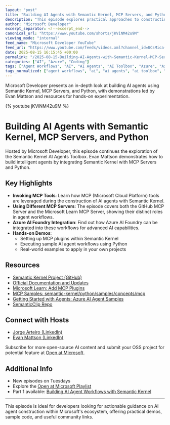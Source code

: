```yaml
---
layout: "post"
title: "Building AI Agents with Semantic Kernel, MCP Servers, and Python"
description: "This episode explores practical approaches to constructing intelligent AI agents using Microsoft's Semantic Kernel, MCP Servers, and Python. Viewers will see step-by-step demonstrations of invoking MCP tools within Semantic Kernel, integrating with GitHub and Microsoft Learn MCP Servers, and understanding the role of Azure AI Foundry. The content is geared towards developers and engineers interested in hands-on AI agent development and showcases real-world implementations, open-source resources, and community contribution opportunities."
author: "Microsoft Developer"
excerpt_separator: <!--excerpt_end-->
canonical_url: "https://www.youtube.com/shorts/jKViNM42u9M"
viewing_mode: "internal"
feed_name: "Microsoft Developer YouTube"
feed_url: "https://www.youtube.com/feeds/videos.xml?channel_id=UCsMica-v34Irf9KVTh6xx-g"
date: 2025-08-15 16:15:45 +00:00
permalink: "/2025-08-15-Building-AI-Agents-with-Semantic-Kernel-MCP-Servers-and-Python.html"
categories: ["AI", "Azure", "Coding"]
tags: ["Agent Workflows", "AI", "AI Agents", "AI Toolbox", "Azure", "Azure AI Foundry", "Cloud AI", "Cloud Computing", "Coding", "Dev", "Development", "Development Demos", "GitHub", "Hands On Tutorial", "MCP Server", "Microsoft", "Microsoft Azure", "Microsoft Learn", "Open Source", "Plugin Integration", "Python", "Semantic Kernel", "Tech", "Technology", "Videos"]
tags_normalized: ["agent workflows", "ai", "ai agents", "ai toolbox", "azure", "azure ai foundry", "cloud ai", "cloud computing", "coding", "dev", "development", "development demos", "github", "hands on tutorial", "mcp server", "microsoft", "microsoft azure", "microsoft learn", "open source", "plugin integration", "python", "semantic kernel", "tech", "technology", "videos"]
---
```


Microsoft Developer presents an in-depth look at building AI agents using Semantic Kernel, MCP Servers, and Python, with demonstrations led by Evan Mattson and resources for hands-on experimentation.<!--excerpt_end-->

{% youtube jKViNM42u9M %}

# Building AI Agents with Semantic Kernel, MCP Servers, and Python

Hosted by Microsoft Developer, this episode continues the exploration of the Semantic Kernel AI Agents Toolbox. Evan Mattson demonstrates how to build intelligent agents by integrating Semantic Kernel with MCP Servers and Python.

## Key Highlights

- **Invoking MCP Tools**: Learn how MCP (Microsoft Cloud Platform) tools are leveraged during the construction of AI agents with Semantic Kernel.
- **Using Different MCP Servers**: The episode covers both the GitHub MCP Server and the Microsoft Learn MCP Server, showing their distinct roles in agent workflows.
- **Azure AI Foundry Integration**: Find out how Azure AI Foundry can be integrated into these workflows for advanced AI capabilities.
- **Hands-on Demos**:
  - Setting up MCP plugins within Semantic Kernel
  - Executing sample AI agent workflows using Python
  - Real-world examples to apply in your own projects

## Resources

- [Semantic Kernel Project (GitHub)](https://github.com/microsoft/semantic-kernel)
- [Official Documentation and Updates](https://aka.ms/semantic-kernel)
- [Microsoft Learn: Add MCP Plugins](https://aka.ms/semantic-kernel)
- [MCP Samples: semantic-kernel/python/samples/concepts/mcp](https://github.com/microsoft/semantic-kernel/tree/main/python/samples/concepts/mcp)
- [Getting Started with Agents: Azure AI Agent Samples](https://github.com/microsoft/semantic-kernel/blob/main/python/samples/getting_started_with_agents/azure_ai_agent/step09_azure_ai_agent_mcp.py)
- [SemanticClip Repo](https://github.com/vicperdana/SemantiClip)

## Connect with Hosts

- [Jorge Arteiro (LinkedIn)](https://www.linkedin.com/in/jorgearteiro)
- [Evan Mattson (LinkedIn)](https://www.linkedin.com/in/evanrmattson)

Subscribe for more open-source AI content and submit your OSS project for potential feature at [Open at Microsoft](https://aka.ms/OpenAtMsCFP).

## Additional Info

- New episodes on Tuesdays
- Explore the [Open at Microsoft Playlist](https://aka.ms/OpenAtMicrosoftPlaylist)
- Part 1 available: [Building AI Agent Workflows with Semantic Kernel](https://youtu.be/3JFKwerYj04)

---

This episode is ideal for developers looking for actionable guidance on AI agent construction within Microsoft's ecosystem, offering practical demos, sample code, and useful community links.
